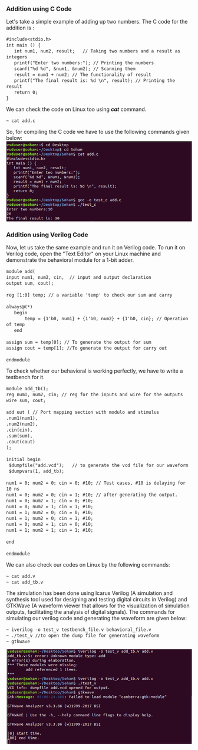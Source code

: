 ### Addition using C Code ###
Let's take a simple example of adding up two numbers. The C code for the addition is :
```
#include<stdio.h>
int main () {
   int num1, num2, result;   // Taking two numbers and a result as integers
   printf("Enter two numbers:"); // Printing the numbers
   scanf("%d %d", &num1, &num2); // Scanning them
   result = num1 + num2; // The functionality of result
   printf("The final result is: %d \n", result); // Printing the result
   return 0;
}
```
We can check the code on Linux too using ***cat*** command.
```
~ cat add.c
```
So, for compiling the C code we have to use the following commands given below:
![Compilation](/week1/Task2/Addition/c.png)

### Addition using Verilog Code ###

Now, let us take the same example and run it on Verilog code. To run it on Verilog code, open the "Text Editor" on your Linux machine and demonstrate the behavioral module for a 1-bit adder.
```
module add( 
input num1, num2, cin,  // input and output declaration
output sum, cout);

reg [1:0] temp; // a variable 'temp' to check our sum and carry

always@(*)
   begin
       temp = {1'b0, num1} + {1'b0, num2} + {1'b0, cin}; // Operation of temp
   end

assign sum = temp[0]; // To generate the output for sum
assign cout = temp[1]; //To generate the output for carry out

endmodule 
```
To check whether our behavioral is working perfectly, we have to write a testbench for it.
```
module add_tb();
reg num1, num2, cin; // reg for the inputs and wire for the outputs
wire sum, cout;

add uut ( // Port mapping section with modulo and stimulus
.num1(num1),
.num2(num2),
.cin(cin),
.sum(sum),
.cout(cout)
);

initial begin  
 $dumpfile("add.vcd");   // to generate the vcd file for our waveform
 $dumpvars(1, add_tb);

num1 = 0; num2 = 0; cin = 0; #10; // Test cases, #10 is delaying for 10 ns 
num1 = 0; num2 = 0; cin = 1; #10; // after generating the output.
num1 = 0; num2 = 1; cin = 0; #10;
num1 = 0; num2 = 1; cin = 1; #10;
num1 = 1; num2 = 0; cin = 0; #10;
num1 = 1; num2 = 0; cin = 1; #10;
num1 = 0; num2 = 1; cin = 0; #10;
num1 = 1; num2 = 1; cin = 1; #10;

end

endmodule
```
We can also check our codes on Linux by the following commands:
```
~ cat add.v
~ cat add_tb.v
```
The simulation has been done using Icarus Verilog (A simulation and synthesis tool used for designing and testing digital circuits in Verilog) and GTKWave (A waveform viewer that allows for the visualization of simulation outputs, facilitating the analysis of digital signals). The commands for simulating our verilog code and generating the waveform are given below:
```
~ iverilog -o test_v testbench_file.v behavioral_file.v
~ ./test_v //to open the dump file for generating waveform
~ gtkwave
```
![compilation](/week1/Task2/Addition/verilog_compilation.png)
